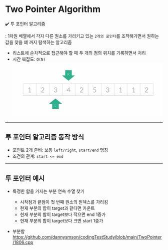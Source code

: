 # Two Pointer Algorithm

✔️ 투 포인터 알고리즘

: 1차원 배열에서 각자 다른 원소를 가리키고 있는 `2개의 포인터`를 조작해가면서 원하는 값을 찾을 떄 까지 탐색하는 알고리즘

- 리스트에 순차적으로 접근해야 할 때 두 개의 점의 위치를 기록하면서 처리
- 시간 복잡도: `O(N)`
  ![alt text](image.png)

---

## 투 포인터 알고리즘 동작 방식

- 포인트 2개 준비: 보통 `left/right`, `start/end` 명칭
- 조건의 관계: `start <= end`

---

## 투 포인터 예시

- 특정한 합을 가지는 부분 연속 수열 찾기

  - 시작점과 끝점이 첫 번째 원소의 읻덱스를 가리킴
  - 현재 부분의 합이 target과 같다면 카운트
  - 현재 부분의 합이 target보다 작으면 end 1증가
  - 현재 부분의 합이 target보다 크면 start 1증가

- 부분합 <https://github.com/dannysmson/codingTestStudy/blob/main/TwoPointer/1806.cpp>
